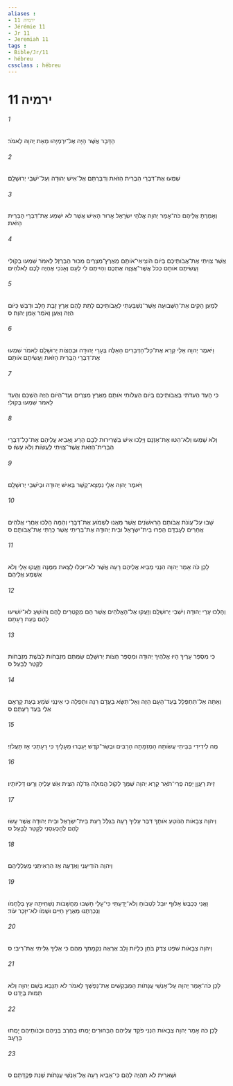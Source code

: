 ```yaml
---
aliases : 
- ירמיה 11
- Jérémie 11
- Jr 11
- Jeremiah 11
tags : 
- Bible/Jr/11
- hébreu
cssclass : hébreu
---
```


# ירמיה 11

###### 1
הַדָּבָר אֲשֶׁר הָיָה אֶל־יִרְמְיָהוּ מֵאֵת יְהוָה לֵאמֹר׃
###### 2
שִׁמְעוּ אֶת־דִּבְרֵי הַבְּרִית הַזֹּאת וְדִבַּרְתָּם אֶל־אִישׁ יְהוּדָה וְעַל־יֹשְׁבֵי יְרוּשָׁלִָם׃
###### 3
וְאָמַרְתָּ אֲלֵיהֶם כֹּה־אָמַר יְהוָה אֱלֹהֵי יִשְׂרָאֵל אָרוּר הָאִישׁ אֲשֶׁר לֹא יִשְׁמַע אֶת־דִּבְרֵי הַבְּרִית הַזֹּאת׃
###### 4
אֲשֶׁר צִוִּיתִי אֶת־אֲבֹותֵיכֶם בְּיֹום הֹוצִיאִי־אֹותָם מֵאֶרֶץ־מִצְרַיִם מִכּוּר הַבַּרְזֶל לֵאמֹר שִׁמְעוּ בְקֹולִי וַעֲשִׂיתֶם אֹותָם כְּכֹל אֲשֶׁר־אֲצַוֶּה אֶתְכֶם וִהְיִיתֶם לִי לְעָם וְאָנֹכִי אֶהְיֶה לָכֶם לֵאלֹהִים׃
###### 5
לְמַעַן הָקִים אֶת־הַשְּׁבוּעָה אֲשֶׁר־נִשְׁבַּעְתִּי לַאֲבֹותֵיכֶם לָתֵת לָהֶם אֶרֶץ זָבַת חָלָב וּדְבַשׁ כַּיֹּום הַזֶּה וָאַעַן וָאֹמַר אָמֵן יְהוָה׃ ס
###### 6
וַיֹּאמֶר יְהוָה אֵלַי קְרָא אֶת־כָּל־הַדְּבָרִים הָאֵלֶּה בְּעָרֵי יְהוּדָה וּבְחֻצֹות יְרוּשָׁלִַם לֵאמֹר שִׁמְעוּ אֶת־דִּבְרֵי הַבְּרִית הַזֹּאת וַעֲשִׂיתֶם אֹותָם׃
###### 7
כִּי הָעֵד הַעִדֹתִי בַּאֲבֹותֵיכֶם בְּיֹום הַעֲלֹותִי אֹותָם מֵאֶרֶץ מִצְרַיִם וְעַד־הַיֹּום הַזֶּה הַשְׁכֵּם וְהָעֵד לֵאמֹר שִׁמְעוּ בְּקֹולִי׃
###### 8
וְלֹא שָׁמְעוּ וְלֹא־הִטּוּ אֶת־אָזְנָם וַיֵּלְכוּ אִישׁ בִּשְׁרִירוּת לִבָּם הָרָע וָאָבִיא עֲלֵיהֶם אֶת־כָּל־דִּבְרֵי הַבְּרִית־הַזֹּאת אֲשֶׁר־צִוִּיתִי לַעֲשֹׂות וְלֹא עָשׂוּ׃ ס
###### 9
וַיֹּאמֶר יְהוָה אֵלָי נִמְצָא־קֶשֶׁר בְּאִישׁ יְהוּדָה וּבְיֹשְׁבֵי יְרוּשָׁלִָם׃
###### 10
שָׁבוּ עַל־עֲוֹנֹת אֲבֹותָם הָרִאשֹׁנִים אֲשֶׁר מֵאֲנוּ לִשְׁמֹועַ אֶת־דְּבָרַי וְהֵמָּה הָלְכוּ אַחֲרֵי אֱלֹהִים אֲחֵרִים לְעָבְדָם הֵפֵרוּ בֵית־יִשְׂרָאֵל וּבֵית יְהוּדָה אֶת־בְּרִיתִי אֲשֶׁר כָּרַתִּי אֶת־אֲבֹותָם׃ ס
###### 11
לָכֵן כֹּה אָמַר יְהוָה הִנְנִי מֵבִיא אֲלֵיהֶם רָעָה אֲשֶׁר לֹא־יוּכְלוּ לָצֵאת מִמֶּנָּה וְזָעֲקוּ אֵלַי וְלֹא אֶשְׁמַע אֲלֵיהֶם׃
###### 12
וְהָלְכוּ עָרֵי יְהוּדָה וְיֹשְׁבֵי יְרוּשָׁלִַם וְזָעֲקוּ אֶל־הָאֱלֹהִים אֲשֶׁר הֵם מְקַטְּרִים לָהֶם וְהֹושֵׁעַ לֹא־יֹושִׁיעוּ לָהֶם בְּעֵת רָעָתָם׃
###### 13
כִּי מִסְפַּר עָרֶיךָ הָיוּ אֱלֹהֶיךָ יְהוּדָה וּמִסְפַּר חֻצֹות יְרוּשָׁלִַם שַׂמְתֶּם מִזְבְּחֹות לַבֹּשֶׁת מִזְבְּחֹות לְקַטֵּר לַבָּעַל׃ ס
###### 14
וְאַתָּה אַל־תִּתְפַּלֵּל בְּעַד־הָעָם הַזֶּה וְאַל־תִּשָּׂא בַעֲדָם רִנָּה וּתְפִלָּה כִּי אֵינֶנִּי שֹׁמֵעַ בְּעֵת קָרְאָם אֵלַי בְּעַד רָעָתָם׃ ס
###### 15
מֶה לִידִידִי בְּבֵיתִי עֲשֹׂותָהּ הַמְזִמָּתָה הָרַבִּים וּבְשַׂר־קֹדֶשׁ יַעַבְרוּ מֵעָלָיִךְ כִּי רָעָתֵכִי אָז תַּעֲלֹזִי׃
###### 16
זַיִת רַעֲןָן יְפֵה פְרִי־תֹאַר קָרָא יְהוָה שְׁמֵךְ לְקֹול הֲמוּלָּה גְדֹלָה הִצִּית אֵשׁ עָלֶיהָ וְרָעוּ דָּלִיֹּותָיו׃
###### 17
וַיהוָה צְבָאֹות הַנֹּוטֵעַ אֹותָךְ דִּבֶּר עָלַיִךְ רָעָה בִּגְלַל רָעַת בֵּית־יִשְׂרָאֵל וּבֵית יְהוּדָה אֲשֶׁר עָשׂוּ לָהֶם לְהַכְעִסֵנִי לְקַטֵּר לַבָּעַל׃ ס
###### 18
וַיהוָה הֹודִיעַנִי וָאֵדָעָה אָז הִרְאִיתַנִי מַעַלְלֵיהֶם׃
###### 19
וַאֲנִי כְּכֶבֶשׂ אַלּוּף יוּבַל לִטְבֹוחַ וְלֹא־יָדַעְתִּי כִּי־עָלַי חָשְׁבוּ מַחֲשָׁבֹות נַשְׁחִיתָה עֵץ בְּלַחְמֹו וְנִכְרְתֶנּוּ מֵאֶרֶץ חַיִּים וּשְׁמֹו לֹא־יִזָּכֵר עֹוד׃
###### 20
וַיהוָה צְבָאֹות שֹׁפֵט צֶדֶק בֹּחֵן כְּלָיֹות וָלֵב אֶרְאֶה נִקְמָתְךָ מֵהֶם כִּי אֵלֶיךָ גִּלִּיתִי אֶת־רִיבִי׃ ס
###### 21
לָכֵן כֹּה־אָמַר יְהוָה עַל־אַנְשֵׁי עֲנָתֹות הַמְבַקְשִׁים אֶת־נַפְשְׁךָ לֵאמֹר לֹא תִנָּבֵא בְּשֵׁם יְהוָה וְלֹא תָמוּת בְּיָדֵנוּ׃ ס
###### 22
לָכֵן כֹּה אָמַר יְהוָה צְבָאֹות הִנְנִי פֹקֵד עֲלֵיהֶם הַבַּחוּרִים יָמֻתוּ בַחֶרֶב בְּנֵיהֶם וּבְנֹותֵיהֶם יָמֻתוּ בָּרָעָב׃
###### 23
וּשְׁאֵרִית לֹא תִהְיֶה לָהֶם כִּי־אָבִיא רָעָה אֶל־אַנְשֵׁי עֲנָתֹות שְׁנַת פְּקֻדָּתָם׃ ס
